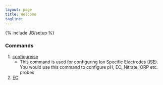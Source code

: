 ```yaml
---
layout: page
title: Welcome 
tagline: 
---
```

{% include JB/setup %}

###  Commands
1. [configureise](/configureise.html)
	- This command is used for configuring Ion Specific Electrodes (ISE). You would use this command to configure pH, EC, Nitrate, ORP etc. probes
2. [EC](/ec.html)
